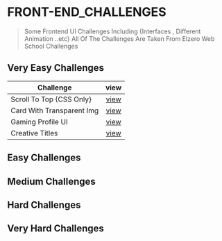 # FRONT-END_CHALLENGES

> Some Frontend UI Challenges Including {Interfaces , Different Animation ..etc} All Of The Challenges Are Taken From  Elzero Web School Challenges

## Very Easy Challenges

| Challenge | view |
|---|:-:|
| Scroll To Top {CSS Only} | [view](https://mohamed-ayman01.github.io/FRONT-END_CHALLENGES/Very-Easy/Scroll%20To%20Top%20%7BPure%20CSS%7D/) |
| Card With Transparent Img | [view](https://mohamed-ayman01.github.io/FRONT-END_CHALLENGES/Very-Easy/frontend-card-with-transparent-img/) |
| Gaming Profile UI | [view](https://mohamed-ayman01.github.io/FRONT-END_CHALLENGES/Very-Easy/Gaming-Profile-UI/) |
| Creative Titles | [view](https://mohamed-ayman01.github.io/FRONT-END_CHALLENGES/Very-Easy/frontend-creative-titles/) |

## Easy Challenges

## Medium Challenges

## Hard Challenges

## Very Hard Challenges
